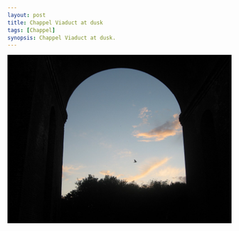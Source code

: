 ```yaml
---
layout: post
title: Chappel Viaduct at dusk
tags: [Chappel]
synopsis: Chappel Viaduct at dusk.
---
```

![Chappel Viaduct at dusk](/running/images/2009-11-30-chappel-viaduct-dusk.jpg)